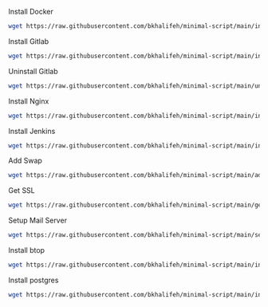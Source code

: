 Install Docker
```bash
wget https://raw.githubusercontent.com/bkhalifeh/minimal-script/main/install-docker.sh && chmod +x install-docker.sh && ./install-docker.sh && rm install-docker.sh
```

Install Gitlab
```bash
wget https://raw.githubusercontent.com/bkhalifeh/minimal-script/main/install-gitlab.sh && chmod +x install-gitlab.sh && ./install-gitlab.sh &&‌ rm install-gitlab.sh
```

Uninstall Gitlab
```bash
wget https://raw.githubusercontent.com/bkhalifeh/minimal-script/main/uninstall-gitlab.sh && chmod +x uninstall-gitlab.sh && ./uninstall-gitlab.sh
```

Install Nginx
```bash
wget https://raw.githubusercontent.com/bkhalifeh/minimal-script/main/install-nginx.sh && chmod +x install-nginx.sh && ./install-nginx.sh &&‌ rm install-nginx.sh
```

Install Jenkins
```bash
wget https://raw.githubusercontent.com/bkhalifeh/minimal-script/main/install-jenkins.sh && chmod +x install-jenkins.sh && ./install-jenkins.sh &&‌ rm install-jenkins.sh
```

Add Swap
```bash
wget https://raw.githubusercontent.com/bkhalifeh/minimal-script/main/add-swap.sh && chmod +x add-swap.sh && ./add-swap.sh && rm add-swap.sh
```

Get SSL
```bash
wget https://raw.githubusercontent.com/bkhalifeh/minimal-script/main/get-ssl.sh && chmod +x get-ssl.sh && ./get-ssl.sh
```
Setup Mail Server
```bash
wget https://raw.githubusercontent.com/bkhalifeh/minimal-script/main/setup-mailserver.sh && chmod +x setup-mailserver.sh && ./setup-mailserver.sh
```
Install btop
```bash
wget https://raw.githubusercontent.com/bkhalifeh/minimal-script/main/install-btop.sh && chmod +x install-btop.sh && ./install-btop.sh
```
Install postgres
```bash
wget https://raw.githubusercontent.com/bkhalifeh/minimal-script/main/install-postgres.sh && chmod +x install-postgres.sh && ./install-postgres.sh
```
